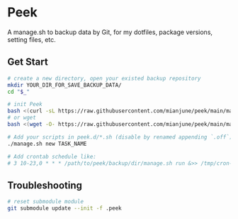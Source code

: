 # Peek
A manage.sh to backup data by Git, for my dotfiles, package versions, setting files, etc.


## Get Start
```sh
# create a new directory, open your existed backup repository
mkdir YOUR_DIR_FOR_SAVE_BACKUP_DATA/
cd "$_"

# init Peek
bash <(curl -sL https://raw.githubusercontent.com/mianjune/peek/main/manage.sh) init
# or wget
bash <(wget -O- https://raw.githubusercontent.com/mianjune/peek/main/manage.sh) init

# Add your scripts in peek.d/*.sh (disable by renamed appending `.off`)
./manage.sh new TASK_NAME

# Add crontab schedule like:
# 3 10-23,0 * * * /path/to/peek/backup/dir/manage.sh run &>> /tmp/cron-`whoami`-backup-schedule.log &
```


## Troubleshooting
```sh
# reset submodule module
git submodule update --init -f .peek
```
